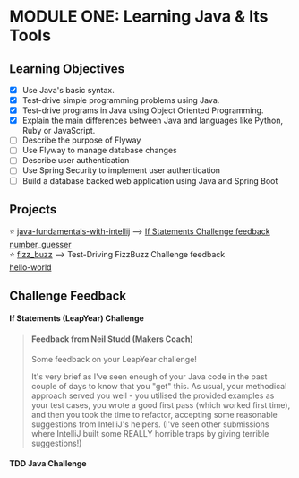 # MODULE ONE: Learning Java & Its Tools

## Learning Objectives

- [x] Use Java's basic syntax.  
- [x] Test-drive simple programming problems using Java.  
- [x] Test-drive programs in Java using Object Oriented Programming.  
- [x] Explain the main differences between Java and languages like Python, Ruby or JavaScript.
- [ ] Describe the purpose of Flyway
- [ ] Use Flyway to manage database changes
- [ ] Describe user authentication
- [ ] Use Spring Security to implement user authentication
- [ ] Build a database backed web application using Java and Spring Boot

## Projects

⭐️ [java-fundamentals-with-intellij](https://github.com/NatalieJClark/java-fundamentals-with-intellij) --> <a href=#if-statements-leapyear-challenge>If Statements Challenge feedback</a>  
[number_guesser](https://github.com/NatalieJClark/number_guesser)  
⭐️ [fizz_buzz](https://github.com/NatalieJClark/fizz_buzz) --> Test-Driving FizzBuzz Challenge feedback  
[hello-world](https://github.com/NatalieJClark/hello-world)  

## Challenge Feedback

#### If Statements (LeapYear) Challenge

> #### Feedback from Neil Studd (Makers Coach)
> Some feedback on your LeapYear challenge!
>
> It's very brief as I've seen enough of your Java code in the past couple of days to know that you "get" this. As usual, your methodical approach served you well - you utilised the provided examples as your test cases, you wrote a good first pass (which worked first time), and then you took the time to refactor, accepting some reasonable suggestions from IntelliJ's helpers. (I've seen other submissions where IntelliJ built some REALLY horrible traps by giving terrible suggestions!)

#### TDD Java Challenge

